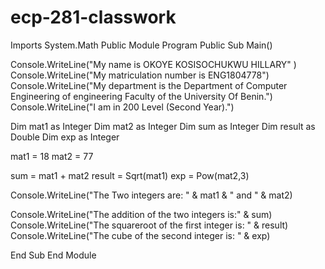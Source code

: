 # ecp-281-classwork
Imports System.Math
Public Module Program
 Public Sub Main()

  Console.WriteLine("My name is OKOYE KOSISOCHUKWU HILLARY" )
  Console.WriteLine("My matriculation number is ENG1804778")
  Console.WriteLine("My department is the  Department of Computer Engineering of engineering Faculty of the University Of Benin.")
  Console.WriteLine("I am in 200 Level (Second Year).")  

  Dim mat1 as Integer
  Dim mat2 as Integer
  Dim sum as Integer
  Dim result as Double
  Dim exp as Integer

  mat1 = 18
  mat2 = 77
  
  sum = mat1 + mat2
  result = Sqrt(mat1)
  exp = Pow(mat2,3)

  Console.WriteLine("The Two integers are: " & mat1 & "  and " & mat2)
  
  Console.WriteLine("The addition of the two integers is:" & sum)
  Console.WriteLine("The squareroot of the first integer is: " & result)
  Console.WriteLine("The cube of the second integer is: " & exp)
  
 
 End Sub
End Module

